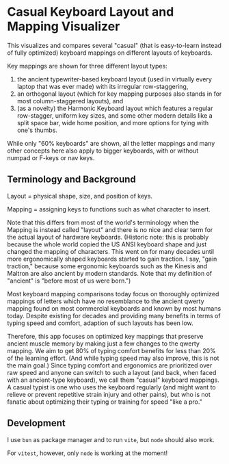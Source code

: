 # Casual Keyboard Layout and Mapping Visualizer

This visualizes and compares several "casual" (that is easy-to-learn instead of fully optimized) keyboard mappings on different layouts of keyboards.

Key mappings are shown for three different layout types:
 1. the ancient typewriter-based keyboard layout (used in virtually every laptop that was ever made) with its irregular row-staggering, 
2. an orthogonal layout (which for key mapping purposes also stands in for most column-staggered layouts), and 
3. (as a novelty) the Harmonic Keyboard layout which features a regular row-stagger, uniform key sizes, and some other modern details like a split space bar, wide home position, and more options for tying with one's thumbs. 

While only "60% keyboards" are shown, all the letter mappings and many other concepts here also apply to bigger keyboards, with or without numpad or F-keys or nav keys.


## Terminology and Background 

Layout = physical shape, size, and position of keys.

Mapping = assigning keys to functions such as what character to insert.

Note that this differs from most of the world's terminology when the Mapping is instead called "layout" and there is no nice and clear term for the actual layout of hardware keyboards. 
(Historic note: this is probably because the whole world copied the US ANSI keyboard shape and just changed the mapping of characters. 
This went on for many decades until more ergonomically shaped keyboards started to gain traction. I say, "gain traction," because some ergonomic keyboards such as the Kinesis and Maltron are also ancient by modern standards. Note that my definition of "ancient" is "before most of us were born.")

Most keyboard mapping comparisons today focus on thoroughly optimized mappings of letters which have no resemblance to the ancient qwerty mapping found on most commercial keyboards and known by most humans today.
Despite existing for decades and providing many benefits in terms of typing speed and comfort, adaption of such layouts has been low.

Therefore, this app focuses on optimized key mappings that preserve ancient muscle memory by making just a few changes to the qwerty mapping. We aim to get 80% of typing comfort benefits for less than 20% of the learning effort. (And while typing speed may also improve, this is not the main goal.)
Since typing comfort and ergonomics are prioritized over raw speed and anyone can switch to such a layout (and back, when faced with an ancient-type keyboard), we call them "casual" keyboard mappings.
A casual typist is one who uses the keyboard regularly (and might want to relieve or prevent repetitive strain injury and other pains), but who is not fanatic about optimizing their typing or training for speed "like a pro."

## Development

I use `bun` as package manager and to run `vite`, but `node` should also work.

For `vitest`, however, only `node` is working at the moment!

